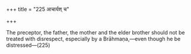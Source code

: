 +++
title = "225 आचार्यश् च"

+++

The preceptor, the father, the mother and the elder brother should not be treated with disrespect, especially by a Brāhmaṇa,—even though he be distressed—(225)